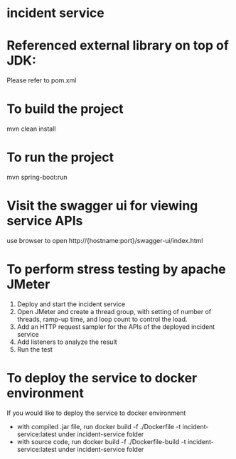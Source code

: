 # incident service

# Referenced external library on top of JDK:
Please refer to pom.xml

# To build the project
mvn clean install

# To run the project
mvn spring-boot:run

# Visit the swagger ui for viewing service APIs
use browser to open http://{hostname:port}/swagger-ui/index.html

# To perform stress testing by apache JMeter
1. Deploy and start the incident service
2. Open JMeter and create a thread group, with setting of number of threads, ramp-up time, and loop count to control the load.
2. Add an HTTP request sampler for the APIs of the deployed incident service 
3. Add listeners to analyze the result
4. Run the test

# To deploy the service to docker environment
If you would like to deploy the service to docker environment
   - with compiled .jar file, run docker build -f ./Dockerfile -t incident-service:latest under incident-service folder
   - with source code, run docker build -f ./Dockerfile-build -t incident-service:latest under incident-service folder

